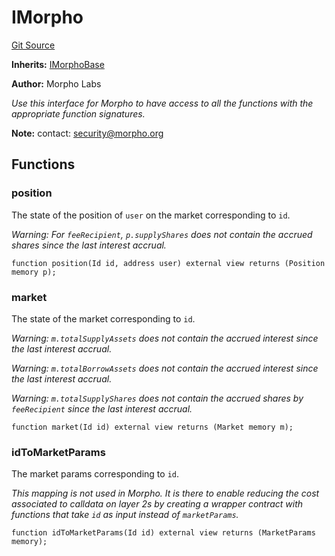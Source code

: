 # IMorpho
[Git Source](https://github.com/Level-Money/contracts/blob/2607489a5c9f8e78f7e44db8057f41dc3a8c07c9/src/v2/interfaces/morpho/IMorpho.sol)

**Inherits:**
[IMorphoBase](/src/v2/interfaces/morpho/IMorpho.sol/interface.IMorphoBase.md)

**Author:**
Morpho Labs

*Use this interface for Morpho to have access to all the functions with the appropriate function signatures.*

**Note:**
contact: security@morpho.org


## Functions
### position

The state of the position of `user` on the market corresponding to `id`.

*Warning: For `feeRecipient`, `p.supplyShares` does not contain the accrued shares since the last interest
accrual.*


```solidity
function position(Id id, address user) external view returns (Position memory p);
```

### market

The state of the market corresponding to `id`.

*Warning: `m.totalSupplyAssets` does not contain the accrued interest since the last interest accrual.*

*Warning: `m.totalBorrowAssets` does not contain the accrued interest since the last interest accrual.*

*Warning: `m.totalSupplyShares` does not contain the accrued shares by `feeRecipient` since the last
interest accrual.*


```solidity
function market(Id id) external view returns (Market memory m);
```

### idToMarketParams

The market params corresponding to `id`.

*This mapping is not used in Morpho. It is there to enable reducing the cost associated to calldata on layer
2s by creating a wrapper contract with functions that take `id` as input instead of `marketParams`.*


```solidity
function idToMarketParams(Id id) external view returns (MarketParams memory);
```

